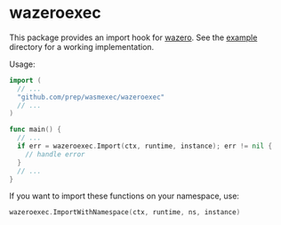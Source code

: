 # wazeroexec
This package provides an import hook for [wazero](https://github.com/tetratelabs/wazero). See the [example](example/) directory for a working implementation.

Usage:

```go
import (
  // ...
  "github.com/prep/wasmexec/wazeroexec"
  // ...
)

func main() {
  // ...
  if err = wazeroexec.Import(ctx, runtime, instance); err != nil {
    // handle error
  }
  // ...
}
```

If you want to import these functions on your namespace, use:

```go
wazeroexec.ImportWithNamespace(ctx, runtime, ns, instance)
```